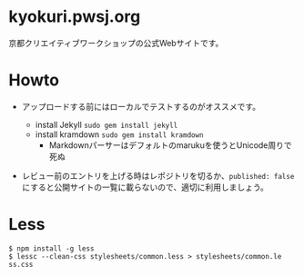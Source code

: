 kyokuri.pwsj.org
================

京都クリエイティブワークショップの公式Webサイトです。

Howto
===============

- アップロードする前にはローカルでテストするのがオススメです。
    - install Jekyll `sudo gem install jekyll`
    - install kramdown `sudo gem install kramdown`
        - Markdownパーサーはデフォルトのmarukuを使うとUnicode周りで死ぬ

- レビュー前のエントリを上げる時はレポジトリを切るか、`published: false`にすると公開サイトの一覧に載らないので、適切に利用しましょう。

Less
===============
```
$ npm install -g less
$ lessc --clean-css stylesheets/common.less > stylesheets/common.le
ss.css
```
